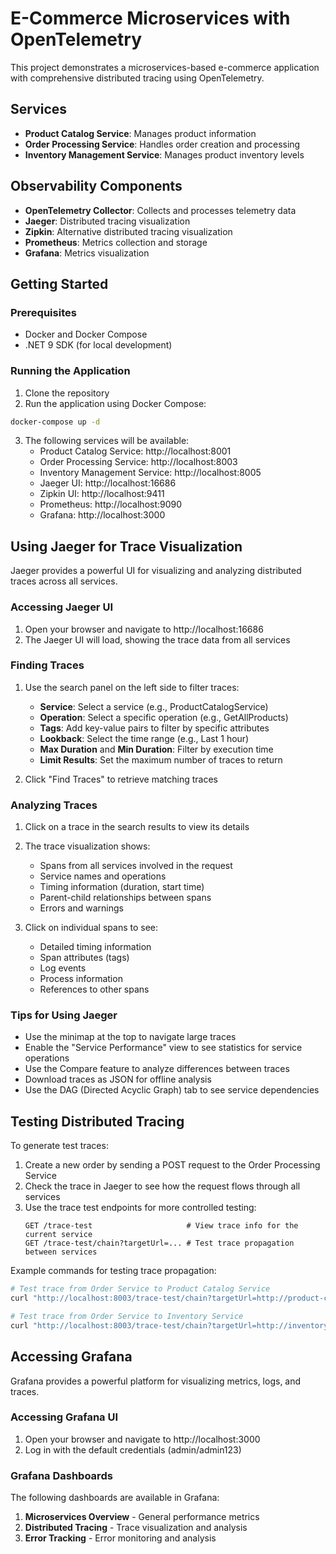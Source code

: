 # E-Commerce Microservices with OpenTelemetry

This project demonstrates a microservices-based e-commerce application with comprehensive distributed tracing using OpenTelemetry.

## Services

- **Product Catalog Service**: Manages product information
- **Order Processing Service**: Handles order creation and processing
- **Inventory Management Service**: Manages product inventory levels

## Observability Components

- **OpenTelemetry Collector**: Collects and processes telemetry data
- **Jaeger**: Distributed tracing visualization
- **Zipkin**: Alternative distributed tracing visualization
- **Prometheus**: Metrics collection and storage
- **Grafana**: Metrics visualization

## Getting Started

### Prerequisites

- Docker and Docker Compose
- .NET 9 SDK (for local development)

### Running the Application

1. Clone the repository
2. Run the application using Docker Compose:

```bash
docker-compose up -d
```

3. The following services will be available:
   - Product Catalog Service: http://localhost:8001
   - Order Processing Service: http://localhost:8003
   - Inventory Management Service: http://localhost:8005
   - Jaeger UI: http://localhost:16686
   - Zipkin UI: http://localhost:9411
   - Prometheus: http://localhost:9090
   - Grafana: http://localhost:3000

## Using Jaeger for Trace Visualization

Jaeger provides a powerful UI for visualizing and analyzing distributed traces across all services.

### Accessing Jaeger UI

1. Open your browser and navigate to http://localhost:16686
2. The Jaeger UI will load, showing the trace data from all services

### Finding Traces

1. Use the search panel on the left side to filter traces:
   - **Service**: Select a service (e.g., ProductCatalogService)
   - **Operation**: Select a specific operation (e.g., GetAllProducts)
   - **Tags**: Add key-value pairs to filter by specific attributes
   - **Lookback**: Select the time range (e.g., Last 1 hour)
   - **Max Duration** and **Min Duration**: Filter by execution time
   - **Limit Results**: Set the maximum number of traces to return

2. Click "Find Traces" to retrieve matching traces

### Analyzing Traces

1. Click on a trace in the search results to view its details
2. The trace visualization shows:
   - Spans from all services involved in the request
   - Service names and operations
   - Timing information (duration, start time)
   - Parent-child relationships between spans
   - Errors and warnings

3. Click on individual spans to see:
   - Detailed timing information
   - Span attributes (tags)
   - Log events
   - Process information
   - References to other spans

### Tips for Using Jaeger

- Use the minimap at the top to navigate large traces
- Enable the "Service Performance" view to see statistics for service operations
- Use the Compare feature to analyze differences between traces
- Download traces as JSON for offline analysis
- Use the DAG (Directed Acyclic Graph) tab to see service dependencies

## Testing Distributed Tracing

To generate test traces:

1. Create a new order by sending a POST request to the Order Processing Service
2. Check the trace in Jaeger to see how the request flows through all services
3. Use the trace test endpoints for more controlled testing:
   ```
   GET /trace-test                     # View trace info for the current service
   GET /trace-test/chain?targetUrl=... # Test trace propagation between services
   ```

Example commands for testing trace propagation:
```bash
# Test trace from Order Service to Product Catalog Service
curl "http://localhost:8003/trace-test/chain?targetUrl=http://product-catalog-service/trace-test"

# Test trace from Order Service to Inventory Service
curl "http://localhost:8003/trace-test/chain?targetUrl=http://inventory-management-service/trace-test"
```

## Accessing Grafana

Grafana provides a powerful platform for visualizing metrics, logs, and traces.

### Accessing Grafana UI

1. Open your browser and navigate to http://localhost:3000
2. Log in with the default credentials (admin/admin123)

### Grafana Dashboards

The following dashboards are available in Grafana:

1. **Microservices Overview** - General performance metrics
2. **Distributed Tracing** - Trace visualization and analysis
3. **Error Tracking** - Error monitoring and analysis
